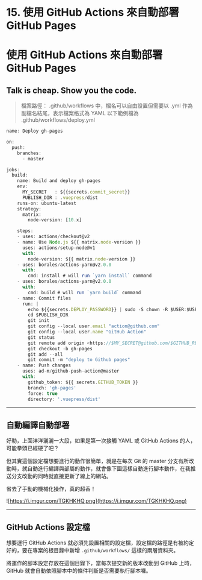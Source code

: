 # 15. 使用 GitHub Actions 來自動部署 GitHub Pages

# 使用 GitHub Actions 來自動部署 GitHub Pages

## Talk is cheap. Show you the code.

> 檔案路徑： .github/workflows 中，檔名可以自由設置但需要以 .yml 作為副檔名結尾，表示檔案格式為 YAML
以下範例檔為 .github/workflows/deploy.yml

```jsx
name: Deploy gh-pages

on:
  push:
    branches:
      - master

jobs:
  build:
    name: Build and deploy gh-pages
    env:
      MY_SECRET   : ${{secrets.commit_secret}}
      PUBLISH_DIR : .vuepress/dist
    runs-on: ubuntu-latest
    strategy:
      matrix:
        node-version: [10.x]

    steps:
    - uses: actions/checkout@v2
    - name: Use Node.js ${{ matrix.node-version }}
      uses: actions/setup-node@v1
      with:
        node-version: ${{ matrix.node-version }}
    - uses: borales/actions-yarn@v2.0.0
      with:
        cmd: install # will run `yarn install` command
    - uses: borales/actions-yarn@v2.0.0
      with:
        cmd: build # will run `yarn build` command
    - name: Commit files
      run: |
        echo ${{secrets.DEPLOY_PASSWORD}} | sudo -S chown -R $USER:$USER $PUBLISH_DIR
        cd $PUBLISH_DIR
        git init
        git config --local user.email "action@github.com"
        git config --local user.name "GitHub Action"
        git status
        git remote add origin <https://$MY_SECRET@github.com/$GITHUB_REPOSITORY.git>
        git checkout -b gh-pages
        git add --all
        git commit -m "deploy to Github pages"
    - name: Push changes
      uses: ad-m/github-push-action@master
      with:
        github_token: ${{ secrets.GITHUB_TOKEN }}
        branch: 'gh-pages'
        force: true
        directory: '.vuepress/dist'

```

---

## 自動編譯自動部署

好勒，上面洋洋灑灑一大段，如果是第一次接觸 YAML 或 GitHub Actions 的人，可能拳頭已經硬了吧？

但其實這個設定檔想要進行的動作很簡單，就是在每次 Git 的 master 分支有所改動時，就自動進行編譯與部屬的動作，就會像下圖這樣自動進行腳本動作，在我推送分支改動的同時就直接更新了線上的網站。

省去了手動的機械化操作，真的超香！

![https://i.imgur.com/TGKHKHQ.png](https://i.imgur.com/TGKHKHQ.png)

---

## GitHub Actions 設定檔

想要運行 GitHub Actions 就必須先設置相關的設定檔，設定檔的路徑是有被約定好的，要在專案的根目錄中新增 `.github/workflows/` 這樣的兩層資料夾。

將運作的腳本設定存放在這個目錄下，當每次提交新的版本改動到 GitHub 上時，GitHub 就會自動依照腳本中的條件判斷是否需要執行腳本囉。